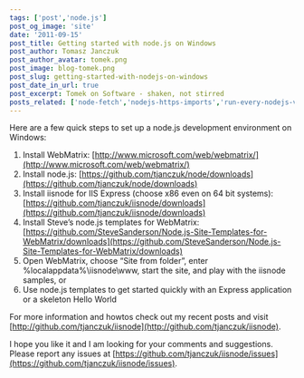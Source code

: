```yaml
---
tags: ['post','node.js']
post_og_image: 'site'
date: '2011-09-15'  
post_title: Getting started with node.js on Windows
post_author: Tomasz Janczuk
post_author_avatar: tomek.png
post_image: blog-tomek.png
post_slug: getting-started-with-nodejs-on-windows
post_date_in_url: true
post_excerpt: Tomek on Software - shaken, not stirred
posts_related: ['node-fetch','nodejs-https-imports','run-every-nodejs-version-in-lambda']
---
```





Here are a few quick steps to set up a node.js development environment on Windows:  

1. Install WebMatrix: [http://www.microsoft.com/web/webmatrix/](http://www.microsoft.com/web/webmatrix/)  
2. Install node.js: [https://github.com/tjanczuk/node/downloads](https://github.com/tjanczuk/node/downloads)  
3. Install iisnode for IIS Express (choose x86 even on 64 bit systems): [https://github.com/tjanczuk/iisnode/downloads](https://github.com/tjanczuk/iisnode/downloads)  
4. Install Steve’s node.js templates for WebMatrix: [https://github.com/SteveSanderson/Node.js-Site-Templates-for-WebMatrix/downloads](https://github.com/SteveSanderson/Node.js-Site-Templates-for-WebMatrix/downloads)  
5. Open WebMatrix, choose “Site from folder”, enter %localappdata%\iisnode\www, start the site, and play with the iisnode samples, or  
6. Use node.js templates to get started quickly with an Express application or a skeleton Hello World  
  

For more information and howtos check out my recent posts and visit [http://github.com/tjanczuk/iisnode](http://github.com/tjanczuk/iisnode).   

I hope you like it and I am looking for your comments and suggestions. Please report any issues at [https://github.com/tjanczuk/iisnode/issues](https://github.com/tjanczuk/iisnode/issues).   
